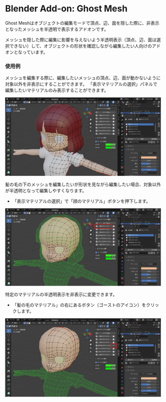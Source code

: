 # Blender Add-on: Ghost Mesh

Ghost Meshはオブジェクトの編集モードで頂点、辺、面を隠した際に、非表示となったメッシュを半透明で表示するアドオンです。

メッシュを隠した際に編集に影響を与えないよう半透明表示（頂点、辺、面は選択できない）して、オブジェクトの形状を確認しながら編集したい人向けのアドオンとなっています。

### 使用例
メッシュを編集する際に、編集したいメッシュの頂点、辺、面が動かないように対象以外を非表示にすることができます。
「表示マテリアルの選択」パネルで編集したいマテリアルのみ表示することができます。

![thumbnail](docs/images/screenshot_03.png)

髪の毛の下のメッシュを編集したいが形状を見ながら編集したい場合、対象以外が半透明となって編集しやすくなります。
* 「表示マテリアルの選択」で「顔のマテリアル」ボタンを押下します。

![thumbnail](docs/images/screenshot_04.png)

特定のマテリアルの半透明表示を非表示に変更できます。
* 「髪の毛のマテリアル」の右にあるボタン（ゴーストのアイコン）をクリックします。

![thumbnail](docs/images/screenshot_05.png)
